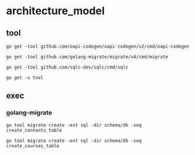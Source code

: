 # architecture_model

## tool

```
go get -tool github.com/oapi-codegen/oapi-codegen/v2/cmd/oapi-codegen
```

```
go get -tool github.com/golang-migrate/migrate/v4/cmd/migrate
```

```
go get -tool github.com/sqlc-dev/sqlc/cmd/sqlc
```

```
go get -u tool
```

## exec

### golang-migrate

```
go tool migrate create -ext sql -dir schema/db -seq create_contents_table
```

```
go tool migrate create -ext sql -dir schema/db -seq create_courses_table
```
